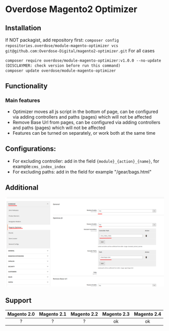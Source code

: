 # Overdose Magento2 Optimizer

## Installation
If NOT packagist, add repository first: `composer config repositories.overdose/module-magento-optimizer vcs git@github.com:Overdose-Digital/magento2-optimizer.git`
For all cases
```
composer require overdose/module-magento-optimizer:v1.0.0 --no-update  (DISCLAYMER: check version before run this command)
composer update overdose/module-magento-optimizer
```

## Functionality
### Main features
- Optimizer moves all js script in the bottom of page, can be configured via adding controllers and paths (pages) which will not be affected 
- Remove Base Url from pages, can be configured via adding controllers and paths (pages) which will not be affected
- Features can be turned on separately, or work both at the same time

## Configurations:
- For excluding controller: add in the field `{module}_{action}_{name}`, for example:`cms_index_index`
- For excluding paths: add in the field for example "/gear/bags.html"
## Additional
![img.png](img.png)

## Support
Magento 2.0 | Magento 2.1 | Magento 2.2 | Magento 2.3 | Magento 2.4
:---: | :---: | :---: | :---: | :---:
? | ? | ? | ok | ok
